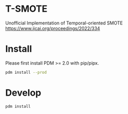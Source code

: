 # T-SMOTE

Unofficial Implementation of Temporal-oriented SMOTE
https://www.ijcai.org/proceedings/2022/334

# Install

Please first install PDM >= 2.0 with pip/pipx.

```bash
pdm install --prod
```

# Develop

```bash
pdm install
```
